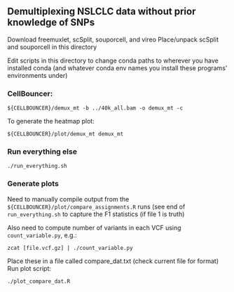 ## Demultiplexing NSLCLC data without prior knowledge of SNPs

Download freemuxlet, scSplit, souporcell, and vireo
Place/unpack scSplit and souporcell in this directory

Edit scripts in this directory to change conda paths to wherever you
have installed conda (and whatever conda env names you install these
programs' environments under)

### CellBouncer:
```
${CELLBOUNCER}/demux_mt -b ../40k_all.bam -o demux_mt -c 
```
To generate the heatmap plot:
```
${CELLBOUNCER}/plot/demux_mt demux_mt
```
### Run everything else
```
./run_everything.sh
```

### Generate plots
Need to manually compile output from the `${CELLBOUNCER}/plot/compare_assignments.R` runs (see end of `run_everything.sh` to capture the F1 statistics (if file 1 is truth)

Also need to compute number of variants in each VCF using `count_variable.py`, e.g.:
```
zcat [file.vcf.gz] | ./count_variable.py
```
Place these in a file called compare_dat.txt (check current file for format)
Run plot script:
```
./plot_compare_dat.R
```
 

